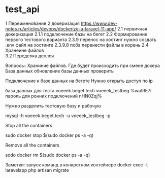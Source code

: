 # test_api
1 Переименование 
2 докеризация https://www.dev-notes.ru/articles/devops/dockerize-a-laravel-11-app/
    2.1 первичная докеризация
        2.1.1  подключение базы на бегет
    2.2 Формирование первого тестового варианта
    2.3.9 перенос на хостинг
        нужно создать .env файл на хостинге
        2.3.9.8 поба перенести файлы в корень 
    2.4 Хранеине файлов       
3.2 Переделка деплоя 

Вопросы: 
Храниние файлов. Где будет происходить при смене докера
База данных
    обновление базы данных проверить


Подключение к базе данных на бегете
    Нужно открыть доступ по ip











база данных для теста
voeeek.beget.tech 
voeeek_testbeg
%wuIRE7i
пароль для ронних подключений nHN0Zqj%



Нужно разделить тестовую базу и рабочую


mysql -h voeeek.beget.tech -u voeeek_testbeg -p

Stop all the containers

sudo docker stop $(sudo docker ps -a -q)

Remove all the containers

sodo docker rm $(sudo docker ps -a -q)



Заметки:
 запуск команд в конкретном контейнере docker exec -t laravelapp php artisan migrate